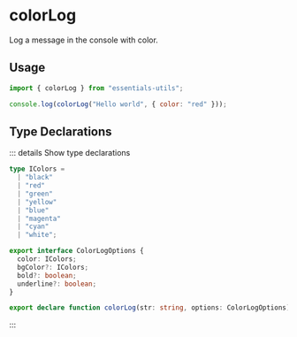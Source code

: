 # colorLog

Log a message in the console with color.

## Usage

```js
import { colorLog } from "essentials-utils";

console.log(colorLog("Hello world", { color: "red" }));
```

## Type Declarations

::: details Show type declarations

```ts
type IColors =
  | "black"
  | "red"
  | "green"
  | "yellow"
  | "blue"
  | "magenta"
  | "cyan"
  | "white";

export interface ColorLogOptions {
  color: IColors;
  bgColor?: IColors;
  bold?: boolean;
  underline?: boolean;
}

export declare function colorLog(str: string, options: ColorLogOptions): string;
```

:::
